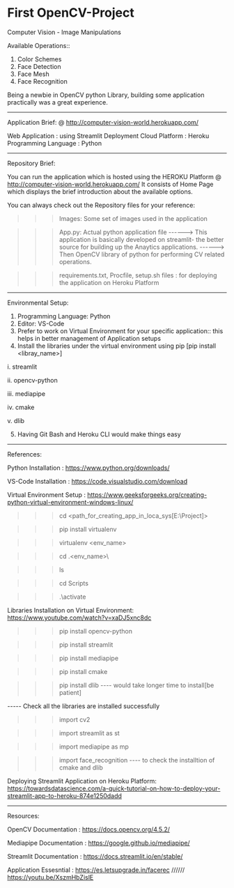 # First OpenCV-Project
Computer Vision - Image Manipulations

Available Operations::
1. Color Schemes
2. Face Detection
3. Face Mesh
4. Face Recognition

Being a newbie in OpenCV python Library, building some application practically was a great experience.
***************************************************************************************************************************

Application Brief: @ http://computer-vision-world.herokuapp.com/

Web Application : using Streamlit
Deployment Cloud Platform : Heroku
Programming Language : Python

*****************************************************************************************************************************
Repository Brief:

You can run the application which is hosted using the HEROKU Platform @ http://computer-vision-world.herokuapp.com/
It consists of Home Page which displays the brief introduction about the available options.

You can always check out the Repository files for your reference:

>>> Images: Some set of images used in the application

>>> App.py: Actual python application file
------> This application is basically developed on streamlit- the better source for building up the Anaytics applications.
------> Then OpenCV library of python for performing CV related operations.

>>> requirements.txt, Procfile, setup.sh files : for deploying the application on Heroku Platform

*******************************************************************************************************************************
Environmental Setup:

1. Programming Language: Python
2. Editor: VS-Code
3. Prefer to work on Virtual Environment for your specific application:: this helps in better management of Application setups
4. Install the libraries under the virtual environment using pip [pip install <libray_name>]
  
  i.    streamlit 
  
  ii.   opencv-python
  
  iii.  mediapipe
  
  iv.   cmake
  
  v.    dlib
  
 
5. Having Git Bash and Heroku CLI would make things easy

********************************************************************************************************************************
References:

Python Installation : https://www.python.org/downloads/

VS-Code Installation : https://code.visualstudio.com/download

Virtual Environment Setup : https://www.geeksforgeeks.org/creating-python-virtual-environment-windows-linux/
>>> cd <path_for_creating_app_in_loca_sys[E:\Project\]>

>>> pip install virtualenv

>>> virtualenv <env_name>

>>> cd .\<env_name>\

>>> ls

>>> cd Scripts

>>> .\activate

Libraries Installation on Virtual Environment: https://www.youtube.com/watch?v=xaDJ5xnc8dc
>>> pip install opencv-python

>>> pip install streamlit

>>> pip install mediapipe

>>> pip install cmake

>>> pip install dlib ---- would take longer time to install[be patient]

----- Check all the libraries are installed successfully
>>> import cv2

>>> import streamlit as st

>>> import mediapipe as mp

>>> import face_recognition ---- to check the installtion of cmake and dlib

Deploying Streamlit Application on Heroku Platform: https://towardsdatascience.com/a-quick-tutorial-on-how-to-deploy-your-streamlit-app-to-heroku-874e1250dadd

*********************************************************************************************************************
Resources:

OpenCV Documentation : https://docs.opencv.org/4.5.2/

Mediapipe Documentation : https://google.github.io/mediapipe/

Streamlit Documentation : https://docs.streamlit.io/en/stable/

Application Essesntial : https://es.letsupgrade.in/facerec ////// https://youtu.be/XszmHbZislE
